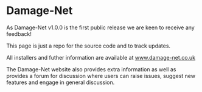 # Damage-Net

As Damage-Net v1.0.0 is the first public release we are keen to receive any feedback!

This page is just a repo for the source code and to track updates.

All installers and futher information are available at www.damage-net.co.uk 

The Damage-Net website also provides extra information as well as provides a forum for discussion where users can raise issues, suggest new features and engage in general discussion.
